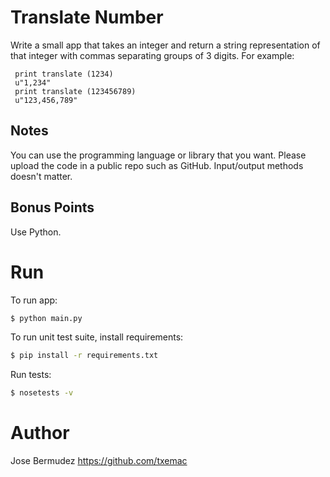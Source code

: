 # Translate Number

Write a small app that takes an integer and return a string representation of that integer with commas separating groups of 3 digits. For example:
```
 print translate (1234)
 u"1,234"
 print translate (123456789)
 u"123,456,789"
```

## Notes
You can use the programming language or library that you want. Please upload the code in a public repo such as GitHub. Input/output methods doesn't matter.

## Bonus Points
Use Python.

# Run
To run app:
```sh
$ python main.py
```
To run unit test suite, install requirements:
```sh
$ pip install -r requirements.txt
```
Run tests:
```sh
$ nosetests -v
```

# Author
Jose Bermudez
https://github.com/txemac
